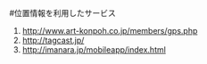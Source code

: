 #位置情報を利用したサービス
1. http://www.art-konpoh.co.jp/members/gps.php
1. http://tagcast.jp/
1. http://imanara.jp/mobileapp/index.html
